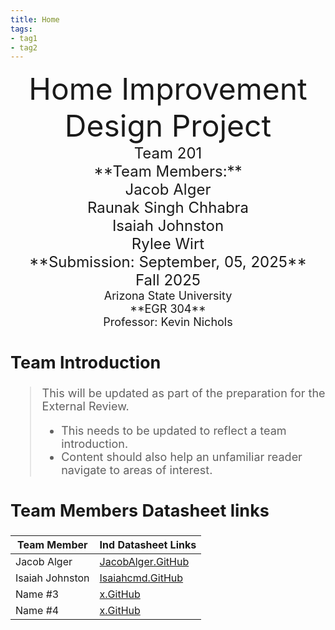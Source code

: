 ```yaml
---
title: Home
tags:
- tag1
- tag2
---
```

<center>
<font size="8">Home Improvement Design Project<br>
<font size="5">Team 201<br>
**Team Members:**<br>
Jacob Alger<br>
Raunak Singh Chhabra<br>
Isaiah Johnston<br>
Rylee Wirt<br>
**Submission: September, 05, 2025**<br>
Fall 2025<br>
<font size="4">Arizona State University<br>
**EGR 304**<br>
Professor: Kevin Nichols<br>
  

</center>

## Team Introduction
> This will be updated as part of the preparation for the External Review.<br>
>    * This needs to be updated to reflect a team introduction.<br>
>    * Content should also help an unfamiliar reader navigate to areas of interest.


## Team Members Datasheet links

| **Team Member**        |**Ind Datasheet Links** |
| ---------------------- | -----------------------|
| Jacob Alger            | [JacobAlger.GitHub](https://jacob-alger.github.io/)|
| Isaiah Johnston        | [Isaiahcmd.GitHub](https://isaiahcmd.github.io/)|
| Name #3                | [x.GitHub](link)|
| Name #4                | [x.GitHub](link)|
